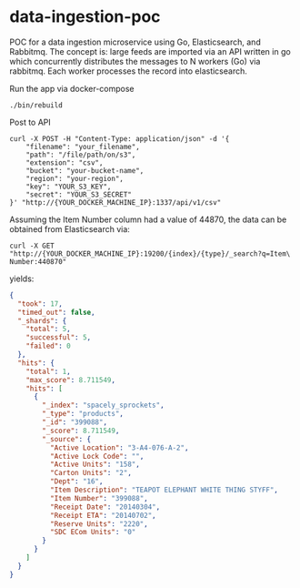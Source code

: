 # data-ingestion-poc
POC for a data ingestion microservice using Go, Elasticsearch, and Rabbitmq. The concept is: large feeds are imported via an API written in go which concurrently distributes the messages to N workers (Go) via rabbitmq. Each worker processes the record into elasticsearch.

Run the app via docker-compose
```
./bin/rebuild
```

Post to API
```
curl -X POST -H "Content-Type: application/json" -d '{
    "filename": "your_filename",
    "path": "/file/path/on/s3",
    "extension": "csv",
    "bucket": "your-bucket-name",
    "region": "your-region",
    "key": "YOUR_S3_KEY",
    "secret": "YOUR_S3_SECRET"
}' "http://{YOUR_DOCKER_MACHINE_IP}:1337/api/v1/csv"
```

Assuming the Item Number column had a value of 44870, the data can be obtained from Elasticsearch via:
```
curl -X GET "http://{YOUR_DOCKER_MACHINE_IP}:19200/{index}/{type}/_search?q=Item\ Number:440870"
```
yields:
```json
{
  "took": 17,
  "timed_out": false,
  "_shards": {
    "total": 5,
    "successful": 5,
    "failed": 0
  },
  "hits": {
    "total": 1,
    "max_score": 8.711549,
    "hits": [
      {
        "_index": "spacely_sprockets",
        "_type": "products",
        "_id": "399088",
        "_score": 8.711549,
        "_source": {
          "Active Location": "3-A4-076-A-2",
          "Active Lock Code": "",
          "Active Units": "158",
          "Carton Units": "2",
          "Dept": "16",
          "Item Description": "TEAPOT ELEPHANT WHITE THING STYFF",
          "Item Number": "399088",
          "Receipt Date": "20140304",
          "Receipt ETA": "20140702",
          "Reserve Units": "2220",
          "SDC ECom Units": "0"
        }
      }
    ]
  }
}
```
